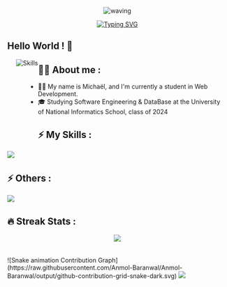 <div align="center" >

 ![waving](https://capsule-render.vercel.app/api?type=waving&height=90&color=gradient)
 
[![Typing SVG](https://readme-typing-svg.herokuapp.com?font=Mouse+Memoirs&size=65&pause=500&color=06CD9C&vCenter=true&width=600&height=70&lines=Michaël+RAMANAMPAMONJY;MASTER+PIECE;I'm+a+Web+Developer)](https://git.io/typing-svg)
 
 </div>
 
## Hello World ! 👋
 
 <img align='left' height='160' style="margin-left:20px" src='assets/programmer.gif' alt='Skills'>

## 🐱‍👤 About me :
- 👨‍💻 My name is Michaël, and I'm currently a student in Web Development.
- 🎓 Studying Software Engineering & DataBase at the University of National Informatics School, class of 2024


## ⚡ My Skills :
<p>
  <a href="https://skillicons.dev">
    <img src="https://skillicons.dev/icons?i=git,vscode,react,js,nodejs,mysql,vue,laravel,java,angular,dotnet,js" />
  </a>
</p>

## ⚡ Others :
<p>
  <a href="https://skillicons.dev">
    <img src="https://skillicons.dev/icons?i=github,php,gitlab,visualstudio,nestjs,nextjs,postgres,unreal" />
  </a>
</p>

 ## 🔥 Streak Stats :

  <!-- GitHub Readme Streak Stats - https://github.com/Master-PEACE-01/github-readme-streak-stats -->
  <!--<p>
    <a href="https://github.com/Master-PEACE-01/github-readme-streak-stats">
      <img title="🔥 Get streak stats for your profile at git.io/streak-stats" alt="Master-PEACE-01's streak" src="https://streak-stats.demolab.com/?user=Master-PEACE-01&theme=radical&hide_border=true"/>
    </a> <a href="https://github.com/Master-PEACE-01/github-readme-stats"><img align="center" src="https://github-readme-stats.vercel.app/api?username=Michael-RAMANAMPAMONJY&show_icons=true&include_all_commits=true&theme=radical&hide_border=true" alt="Anurag's github stats" /></a> 
 </p>-->
  
  <p align = "center">
  
  <img src = "https://github-readme-streak-stats.herokuapp.com?user=MASTER-PEACE-01&theme=radical&hide_border=true" width = 400>
</p>

<br> 
![Snake animation Contribution Graph](https://raw.githubusercontent.com/Anmol-Baranwal/Anmol-Baranwal/output/github-contribution-grid-snake-dark.svg)
<img src="https://www.animatedimages.org/data/media/562/animated-line-image-0184.gif" width="1920" />


